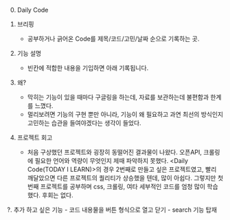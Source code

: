 0. Daily Code

1. 브리핑 
    - 공부하거나 긁어온 Code를 제목/코드/고민/날짜 순으로 기록하는 곳. 

2. 기능 설명
    - 빈칸에 적합한 내용을 기입하면 아래 기록됩니다. 

3. 왜?
    - 막히는 기능이 있을 때마다 구글링을 하는데, 자료를 보관하는데 불편함과 한계를 느꼈다.
    - 멀리보려면 기능의 구현 뿐만 아니라, 기능이 왜 필요하고 과연 최선의 방식인지 고민하는 습관을 들여야겠다는 생각이 들었다. 


4. 프로젝트 회고
    - 처음 구상했던 프로젝트와 굉장히 동떨어진 결과물이 나왔다. 오픈API, 크롤링에 필요한 언어와 역량이 무엇인지 제때 파악하지 못했다.
    <Daily Code(TODAY I LEARN)>의 경우 2번째로 만들고 싶은 프로젝트였고, 빨리 깨달았으면 다른 프로젝트의 퀄리티가 상승했을 텐데, 많이 아쉽다.
    그렇지만 첫 번째 프로젝트를 공부하며 css, 크롤링, 여타 세부적인 코드를 엄청 많이 학습했다. 후회는 없다.  

?. 추가 하고 싶은 기능
    - 코드 내용물을 버튼 형식으로 열고 닫기
    - search 기능 탑재
